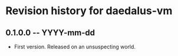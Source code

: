 # Revision history for daedalus-vm

## 0.1.0.0 -- YYYY-mm-dd

* First version. Released on an unsuspecting world.

